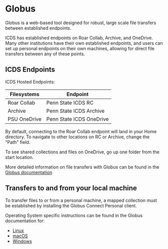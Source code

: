 # Globus

Globus is a web-based tool designed for robust, large scale file transfers between established
endpoints. 

ICDS has established endpoints on Roar Collab, Archive, and OneDrive. Many other 
institutions have their own established endpoints, and users can set up personal endpoints on 
their own machines, allowing for direct file transfers between any of these points.

## ICDS Endpoints

ICDS Hosted Endpoints:

| Filesystems | Endpoint |
| ---- | ---- |
| Roar Collab | Penn State ICDS RC |
| Archive | Penn State ICDS Archive |
| PSU OneDrive | Penn State ICDS OneDrive |

By default, connecting to the Roar Collab endpoint will land in your Home directory. 
To navigate to other locations on RC or Archive, change the "Path" field.

To see shared collections and files on OneDrive, go up one folder from the start location.

More detailed information on file transfers with Globus can be found in the [Globus 
documentation](https://docs.globus.org/how-to/get-started/)

## Transfers to and from your local machine

To transfer files to or from a personal machine, a mapped collection must be established by installing the 
Globus Connect Personal client.

Operating System specific instructions can be found in the Globus documentation for:

- [Linux](https://docs.globus.org/globus-connect-personal/install/linux/)
- [macOS](https://docs.globus.org/globus-connect-personal/install/mac/)
- [Windows](https://docs.globus.org/globus-connect-personal/install/windows/)

